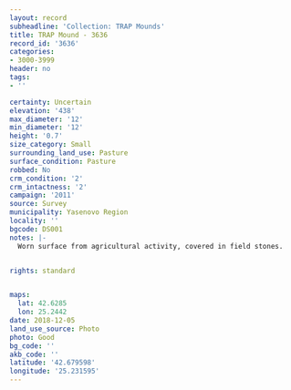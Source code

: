 ```yaml
---
layout: record
subheadline: 'Collection: TRAP Mounds'
title: TRAP Mound - 3636
record_id: '3636'
categories:
- 3000-3999
header: no
tags:
- ''

certainty: Uncertain
elevation: '438'
max_diameter: '12'
min_diameter: '12'
height: '0.7'
size_category: Small
surrounding_land_use: Pasture
surface_condition: Pasture
robbed: No
crm_condition: '2'
crm_intactness: '2'
campaign: '2011'
source: Survey
municipality: Yasenovo Region
locality: ''
bgcode: DS001
notes: |-
  Worn surface from agricultural activity, covered in field stones.


rights: standard


maps:
  lat: 42.6285
  lon: 25.2442
date: 2018-12-05
land_use_source: Photo
photo: Good
bg_code: ''
akb_code: ''
latitude: '42.679598'
longitude: '25.231595'
---
```

